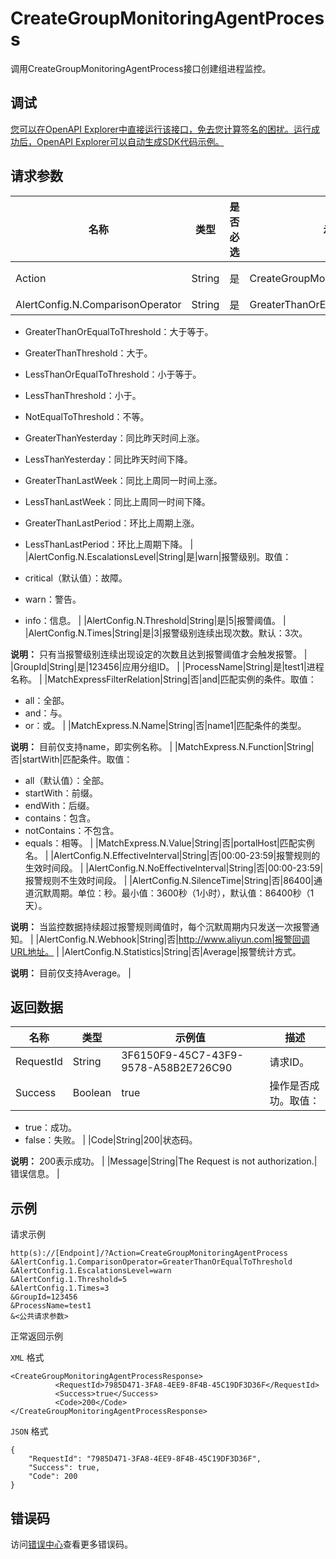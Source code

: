 # CreateGroupMonitoringAgentProcess

调用CreateGroupMonitoringAgentProcess接口创建组进程监控。

## 调试

[您可以在OpenAPI Explorer中直接运行该接口，免去您计算签名的困扰。运行成功后，OpenAPI Explorer可以自动生成SDK代码示例。](https://api.aliyun.com/#product=Cms&api=CreateGroupMonitoringAgentProcess&type=RPC&version=2019-01-01)

## 请求参数

|名称|类型|是否必选|示例值|描述|
|--|--|----|---|--|
|Action|String|是|CreateGroupMonitoringAgentProcess|要执行的操作，取值：CreateGroupMonitoringAgentProcess。 |
|AlertConfig.N.ComparisonOperator|String|是|GreaterThanOrEqualToThreshold|阈值比较符。取值：

 -   GreaterThanOrEqualToThreshold：大于等于。
-   GreaterThanThreshold：大于。
-   LessThanOrEqualToThreshold：小于等于。
-   LessThanThreshold：小于。
-   NotEqualToThreshold：不等。
-   GreaterThanYesterday：同比昨天时间上涨。
-   LessThanYesterday：同比昨天时间下降。
-   GreaterThanLastWeek：同比上周同一时间上涨。
-   LessThanLastWeek：同比上周同一时间下降。
-   GreaterThanLastPeriod：环比上周期上涨。
-   LessThanLastPeriod：环比上周期下降。 |
|AlertConfig.N.EscalationsLevel|String|是|warn|报警级别。取值：

 -   critical（默认值）：故障。
-   warn：警告。
-   info：信息。 |
|AlertConfig.N.Threshold|String|是|5|报警阈值。 |
|AlertConfig.N.Times|String|是|3|报警级别连续出现次数。默认：3次。

 **说明：** 只有当报警级别连续出现设定的次数且达到报警阈值才会触发报警。 |
|GroupId|String|是|123456|应用分组ID。 |
|ProcessName|String|是|test1|进程名称。 |
|MatchExpressFilterRelation|String|否|and|匹配实例的条件。取值：

 -   all：全部。
-   and：与。
-   or：或。 |
|MatchExpress.N.Name|String|否|name1|匹配条件的类型。

 **说明：** 目前仅支持name，即实例名称。 |
|MatchExpress.N.Function|String|否|startWith|匹配条件。取值：

 -   all（默认值）：全部。
-   startWith：前缀。
-   endWith：后缀。
-   contains：包含。
-   notContains：不包含。
-   equals：相等。 |
|MatchExpress.N.Value|String|否|portalHost|匹配实例名。 |
|AlertConfig.N.EffectiveInterval|String|否|00:00-23:59|报警规则的生效时间段。 |
|AlertConfig.N.NoEffectiveInterval|String|否|00:00-23:59|报警规则不生效时间段。 |
|AlertConfig.N.SilenceTime|String|否|86400|通道沉默周期。单位：秒。最小值：3600秒（1小时），默认值：86400秒（1天）。

 **说明：** 当监控数据持续超过报警规则阈值时，每个沉默周期内只发送一次报警通知。 |
|AlertConfig.N.Webhook|String|否|http://www.aliyun.com|报警回调URL地址。 |
|AlertConfig.N.Statistics|String|否|Average|报警统计方式。

 **说明：** 目前仅支持Average。 |

## 返回数据

|名称|类型|示例值|描述|
|--|--|---|--|
|RequestId|String|3F6150F9-45C7-43F9-9578-A58B2E726C90|请求ID。 |
|Success|Boolean|true|操作是否成功。取值：

 -   true：成功。
-   false：失败。 |
|Code|String|200|状态码。

 **说明：** 200表示成功。 |
|Message|String|The Request is not authorization.|错误信息。 |

## 示例

请求示例

```
http(s)://[Endpoint]/?Action=CreateGroupMonitoringAgentProcess
&AlertConfig.1.ComparisonOperator=GreaterThanOrEqualToThreshold
&AlertConfig.1.EscalationsLevel=warn
&AlertConfig.1.Threshold=5
&AlertConfig.1.Times=3
&GroupId=123456
&ProcessName=test1
&<公共请求参数>
```

正常返回示例

`XML` 格式

```
<CreateGroupMonitoringAgentProcessResponse>
		  <RequestId>7985D471-3FA8-4EE9-8F4B-45C19DF3D36F</RequestId>
		  <Success>true</Success>
		  <Code>200</Code>
</CreateGroupMonitoringAgentProcessResponse>
```

`JSON` 格式

```
{
	"RequestId": "7985D471-3FA8-4EE9-8F4B-45C19DF3D36F",
	"Success": true,
	"Code": 200
}
```

## 错误码

访问[错误中心](https://error-center.aliyun.com/status/product/Cms)查看更多错误码。

